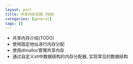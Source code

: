 ```yaml
---
layout: post
title: 共享内存实践-TODO
categories: [general]
tags: []
---
```


* 共享内存介绍(TODO)
* 使用固定地址进行内存分配
* 使用dlmalloc管理共享内存
* 通过自定义stl中数据结构的内存分配器, 实现常见的数据结构
